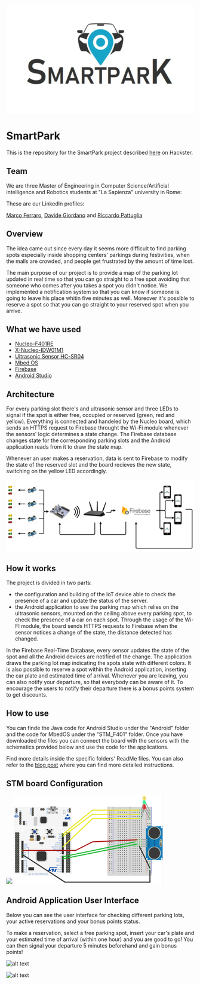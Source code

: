 <p align="center">
<img src="imgs/SmartparkLogo.PNG">
</p>

# SmartPark

This is the repository for the SmartPark project described [here](https://www.hackster.io/Marco_Ferraro/smart-park-3d3c49) on Hackster.

## Team
We are three Master of Engineering in Computer Science/Artificial intelligence and Robotics students at "La Sapienza" university in Rome:

These are our LinkedIn profiles:

[Marco Ferraro](https://www.linkedin.com/in/marco-ferraro-86aa53182/), [Davide Giordano](https://www.linkedin.com/in/davide-giordano/) and [Riccardo Pattuglia](https://www.linkedin.com/in/riccardo-pattuglia-3a09ab182/)

## Overview
The idea came out since every day it seems more difficult to find parking spots especially inside shopping centers' parkings during festivities, when the malls are crowded, and people get frustrated by the amount of time lost.

The main purpose of our project is to provide a map of the parking lot updated in real time so that you can go straight to a free spot avoiding that someone who comes after you takes a spot you didn't notice. We implemented a notification system so that you can know if someone is going to leave his place whitin five minutes as well.
Moreover it's possible to reserve a spot so that you can go straight to your reserved spot when you arrive.

## What we have used
 - [Nucleo-F401RE](https://os.mbed.com/platforms/ST-Nucleo-F401RE/)
 - [X-Nucleo-IDW01M1](https://www.st.com/content/st_com/en/products/ecosystems/stm32-open-development-environment/stm32-nucleo-expansion-boards/stm32-ode-connect-hw/x-nucleo-idw01m1.html)
 - [Ultrasonic Sensor HC-SR04](https://cdn.sparkfun.com/datasheets/Sensors/Proximity/HCSR04.pdf)
 - [Mbed OS](https://www.mbed.com/en/platform/mbed-os/)
 - [Firebase](https://firebase.google.com)
 - [Android Studio](https://developer.android.com/studio/)
 
 ## Architecture ##
 
For every parking slot there's and ultrasonic sensor and three LEDs to signal if the spot is either free, occupied or reserved (green, red and yellow). Everything is connected and handeled by the Nucleo board, which sends an HTTPS request to Firebase throught the Wi-Fi module whenever the sensors' logic determines a state change. The Firebase database changes state for the corresponding parking slots and the Android application reads from it to draw the state map.

Whenever an user makes a reservation, data is sent to Firebase to modify the state of the reserved slot and the board recieves the new state, switching on the yellow LED accordingly.

<img src="imgs/Arch.PNG">
 
 ## How it works
The project is divided in two parts: 
- the configuration and building of the IoT device able to check the presence of a car and update the status of the server.
- the Android application to see the parking map which relies on the ultrasonic sensors, mounted on the ceiling above every parking spot, to check the presence of a car on each spot.
Through the usage of the Wi-FI module, the board sends HTTPS requests to Firebase when the sensor notices a change of the state, the distance detected has changed.

In the Firebase Real-Time Database, every sensor updates the state of the spot and all the Android devices are notified of the change.
The application draws the parking lot map indicating the spots state with different colors.
It is also possible to reserve a spot within the Android application, inserting the car plate and estimated time of arrival.
Whenever you are leaving, you can also notify your departure, so that everybody can be aware of it.
To encourage the users to notify their departure there is a bonus points system to get discounts.


## How to use
You can finde the Java code for Android Studio under the "Android" folder and the code for MbedOS under the "STM_F401" folder.
Once you have downloaded the files you can connect the board with the sensors with the schematics provided below and use the code for the applications.

Find more details inside the specific folders' ReadMe files.
You can also refer to the [blog post](https://www.hackster.io/Marco_Ferraro/smart-park-3d3c49) where you can find more detailed instructions. 

####
## STM board Configuration ##
<img src="https://i.postimg.cc/8c5X1mD8/photo-2019-06-07-19-35-44.jpg" width="280" > 
<img src="imgs/Schematic.PNG" width= "400">

## Android Application User Interface


Below you can see the user interface for checking different parking lots, your active reservations and your bonus points status.

To make a reservation, select a free parking spot, insert your car's plate and your estimated time of arrival (within one hour) and you are good to go! You can then signal your departure 5 minutes beforehand and gain bonus points!

![alt text](https://hackster.imgix.net/uploads/attachments/917811/image_GlNTAMlghy.png)

![alt text](https://hackster.imgix.net/uploads/attachments/917814/image_o9IqSfd1NE.png)

